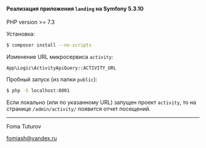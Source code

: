 #### Реализация приложения `landing` на Symfony 5.3.10

PHP version >= 7.3

Установка:


```bash
$ composer install --no-scripts
```

Изменение URL микросервиса `activity`:
 
 ```App\Logic\ActivityApiQuery::ACTIVITY_URL ```
 
 Пробный запуск (из папки ``public``): 
 
 ```bash
 $ php -S localhost:8001
 ```

Если локально (или по указанному URL) запущен проект `activity`, то на странице ```/admin/activity/``` появится отчет посещений.

----------------

Foma Tuturov

fomiash@yandex.ru